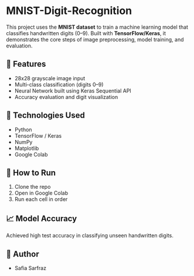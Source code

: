 # MNIST-Digit-Recognition
This project uses the **MNIST dataset** to train a machine learning model that classifies handwritten digits (0–9). Built with **TensorFlow/Keras**, it demonstrates the core steps of image preprocessing, model training, and evaluation.

## 📌 Features
- 28x28 grayscale image input
- Multi-class classification (digits 0–9)
- Neural Network built using Keras Sequential API
- Accuracy evaluation and digit visualization

## 🚀 Technologies Used
- Python
- TensorFlow / Keras
- NumPy
- Matplotlib
- Google Colab

## 📁 How to Run
1. Clone the repo
2. Open in Google Colab
3. Run each cell in order

## 📈 Model Accuracy
Achieved high test accuracy in classifying unseen handwritten digits.

## 📎 Author
- Safia Sarfraz

